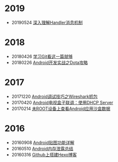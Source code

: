 # 2019
* 20190524 [深入理解Handler消息机制](https://github.com/ckj375/Android-Tech-Stack/blob/master/posts/android-handler.md)

# 2018
* 20180426 [学习Git看这一篇就够](https://github.com/ckj375/Blog/blob/master/posts/git.md)
* 20180226 [Android开发实战之Dota攻略](https://github.com/ckj375/Blog/blob/master/posts/dotaguide.md)

# 2017
* 20171220 [Android调试技巧之Wireshark抓包](https://github.com/ckj375/Blog/blob/master/posts/android-debug-wireshark.md)
* 20170420 [Android电视盒子联调：使用DHCP Server](https://github.com/ckj375/Blog/blob/master/posts/dhcp-server.md)
* 20170214 [未ROOT设备上查看Android应用沙盒数据](https://github.com/ckj375/Blog/blob/master/posts/android-run-as.md)

# 2016
* 20160908 [Android贴图功能详解](https://github.com/ckj375/Blog/blob/master/posts/android-sticker.md)
* 20160510 [Android内存泄露总结](https://github.com/ckj375/Blog/blob/master/posts/android-memory-leak.md)
* 20160316 [Github上搭建Hexo博客](https://github.com/ckj375/Blog/blob/master/posts/github-hexo-blog.md)
